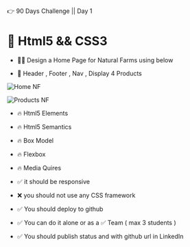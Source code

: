 👉 90 Days Challenge  || Day 1 

# 📢 Html5 && CSS3

- 🧑‍🎓 Design a Home Page for Natural Farms using below 

- 🥳 Header , Footer , Nav , Display 4 Products

![Home NF](https://github.com/user-attachments/assets/d712d5b0-589f-46ad-99fd-989a221ddef4)

![Products NF](https://github.com/user-attachments/assets/b4548f78-9835-4011-ac49-e56f794b9b6b)

- 🔥 Html5 Elements
- 🔥 Html5 Semantics
- 🔥 Box Model 
- 🔥 Flexbox
- 🔥 Media Quires



- ✅ it should be responsive
- ❌ you should not use any CSS framework
- ✅ You should deploy to github
- ✅ You can do it alone or as a ✅ Team ( max 3 students )
- ✅ You should publish status and with github url in LinkedIn
